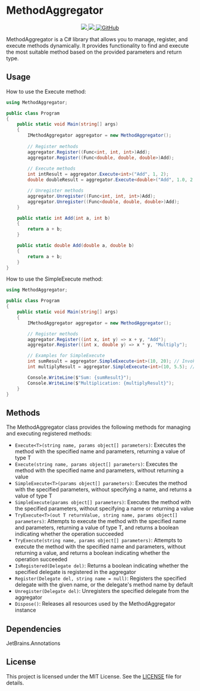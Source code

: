 # MethodAggregator

<p align="center">
    <a href="https://www.nuget.org/packages/MethodAggregator" alt="Downloads">
        <img src="https://img.shields.io/nuget/dt/MethodAggregator?style=flat-square" />
    </a>
    <a href="https://github.com/chr0mcom/MethodAggregator/actions/workflows/dotnet.yml" alt="Pipeline status">
        <img src="https://img.shields.io/github/actions/workflow/status/chr0mcom/MethodAggregator/dotnet.yml?branch=main&style=flat-square" />
    </a>
    <a href="https://github.com/chr0mcom/MethodAggregator/blob/main/LICENSE" alt="License">
        <img alt="GitHub" src="https://img.shields.io/github/license/chr0mcom/MethodAggregator?style=flat-square">
    </a>
</p>

MethodAggregator is a C# library that allows you to manage, register, and execute methods dynamically. It provides functionality to find and execute the most suitable method based on the provided parameters and return type.

## Usage

How to use the Execute method:
```csharp
using MethodAggregator;

public class Program
{
    public static void Main(string[] args)
    {
        IMethodAggregator aggregator = new MethodAggregator();
        
        // Register methods
        aggregator.Register((Func<int, int, int>)Add);
        aggregator.Register((Func<double, double, double>)Add);
        
        // Execute methods
        int intResult = aggregator.Execute<int>("Add", 1, 2);
        double doubleResult = aggregator.Execute<double>("Add", 1.0, 2.0);

        // Unregister methods
        aggregator.Unregister((Func<int, int, int>)Add);
        aggregator.Unregister((Func<double, double, double>)Add);
    }

    public static int Add(int a, int b)
    {
        return a + b;
    }

    public static double Add(double a, double b)
    {
        return a + b;
    }
}
```

How to use the SimpleExecute method:
```csharp
using MethodAggregator;

public class Program
{
    public static void Main(string[] args)
    {
        IMethodAggregator aggregator = new MethodAggregator();

        // Register methods
        aggregator.Register((int x, int y) => x + y, "Add");
        aggregator.Register((int x, double y) => x * y, "Multiply");

        // Examples for SimpleExecute
        int sumResult = aggregator.SimpleExecute<int>(10, 20); // Invokes the Add method
        int multiplyResult = aggregator.SimpleExecute<int>(10, 5.5); // Invokes the Multiply method

        Console.WriteLine($"Sum: {sumResult}");
        Console.WriteLine($"Multiplication: {multiplyResult}");
    }
}
```

## Methods

The MethodAggregator class provides the following methods for managing and executing registered methods:

- `Execute<T>(string name, params object[] parameters)`: Executes the method with the specified name and parameters, returning a value of type T
- `Execute(string name, params object[] parameters)`: Executes the method with the specified name and parameters, without returning a value
- `SimpleExecute<T>(params object[] parameters)`: Executes the method with the specified parameters, without specifying a name, and returns a value of type T
- `SimpleExecute(params object[] parameters)`: Executes the method with the specified parameters, without specifying a name or returning a value
- `TryExecute<T>(out T returnValue, string name, params object[] parameters)`: Attempts to execute the method with the specified name and parameters, returning a value of type T, and returns a boolean indicating whether the operation succeeded
- `TryExecute(string name, params object[] parameters)`: Attempts to execute the method with the specified name and parameters, without returning a value, and returns a boolean indicating whether the operation succeeded
- `IsRegistered(Delegate del)`: Returns a boolean indicating whether the specified delegate is registered in the aggregator
- `Register(Delegate del, string name = null)`: Registers the specified delegate with the given name, or the delegate's method name by default
- `Unregister(Delegate del)`: Unregisters the specified delegate from the aggregator
- `Dispose()`: Releases all resources used by the MethodAggregator instance

## Dependencies
JetBrains.Annotations

## License
This project is licensed under the MIT License. See the [LICENSE](LICENSE) file for details.
